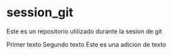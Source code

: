 # session_git
Este es un repositorio utilizado durante la sesion de git

Primer texto
Segundo texto
Este es una adicion de texto
